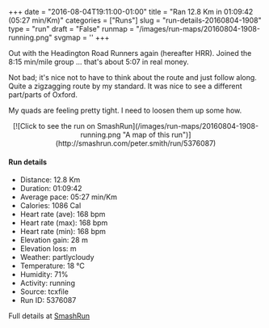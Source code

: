 +++
date = "2016-08-04T19:11:00-01:00"
title = "Ran 12.8 Km in 01:09:42 (05:27 min/Km)"
categories = ["Runs"]
slug = "run-details-20160804-1908"
type = "run"
draft = "False"
runmap = "/images/run-maps/20160804-1908-running.png"
svgmap = '<polyline points="100 25, 98 25, 96 28, 91 28, 88 30, 85 28, 83 26, 82 25, 81 25, 81 26, 81 26, 79 24, 75 22, 70 19, 57 17, 50 16, 46 16, 40 17, 35 17, 24 19, 22 18, 15 20, 13 17, 10 18, 9 21, 3 22, 5 23, 8 28, 9 34, 6 45, 7 50, 7 55, 10 60, 5 61, 5 62, 3 65, 4 67, 0 68, 2 68, 3 69, 3 74, 5 76, 13 80, 20 80, 21 81, 24 82, 33 80, 35 82, 37 82, 40 82, 40 80, 41 80, 42 82, 44 83, 44 75, 51 75, 56 73, 56 71, 58 69, 56 68, 57 64, 56 63, 56 62, 59 58, 65 57, 65 54, 62 52, 62 51, 70 50, 78 42, 83 38, 85 36, 90 37, 96 31, 98 25, 99 25">'
+++

Out with the Headington Road Runners again (hereafter HRR). Joined the 8:15 min/mile group ... that's about 5:07 in real money. 

Not bad; it's nice not to have to think about the route and just follow along. Quite a zigzagging route by my standard. It was nice to see a different part/parts of Oxford. 

My quads are feeling pretty tight. I need to loosen them up some how. 

<!--more-->

<center>
[![Click to see the run on SmashRun](/images/run-maps/20160804-1908-running.png "A map of this run")](http://smashrun.com/peter.smith/run/5376087)
</center>

#### Run details

* Distance: 12.8 Km
* Duration: 01:09:42
* Average pace: 05:27 min/Km
* Calories: 1086 Cal
* Heart rate (ave): 168 bpm
* Heart rate (max): 168 bpm
* Heart rate (min): 168 bpm
* Elevation gain: 28 m
* Elevation loss:  m
* Weather: partlycloudy
* Temperature: 18 &deg;C
* Humidity: 71%
* Activity: running
* Source: tcxfile
* Run ID: 5376087

Full details at [SmashRun](http://smashrun.com/peter.smith/run/5376087)